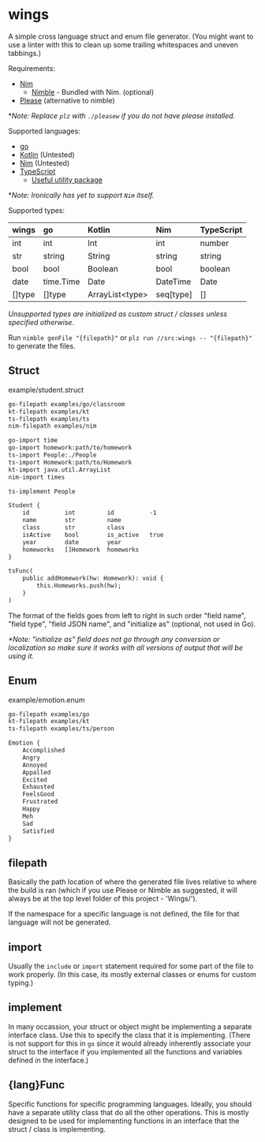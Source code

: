 # wings

A simple cross language struct and enum file generator. (You might want to use a linter with this to clean up some trailing whitespaces and uneven tabbings.)

Requirements:

- [Nim](https://nim-lang.org/)
  - [Nimble](https://github.com/nim-lang/nimble) - Bundled with Nim. (optional)
- [Please](https://please.build) (alternative to nimble)

\*_Note: Replace `plz` with `./pleasew` if you do not have please installed._

Supported languages:

- [go](http://golang.org/)
- [Kotlin](https://kotlinlang.org) (Untested)
- [Nim](https://nim-lang.org/) (Untested)
- [TypeScript](https://www.typescriptlang.org)
  - [Useful utility package](https://github.com/binhonglee/wings-ts-util)

\*_Note: Ironically has yet to support `Nim` itself._

Supported types:

| wings | go | Kotlin | Nim | TypeScript |
|:--|:--|:--|:--|:--|
| int | int | Int | int | number |
| str | string | String | string | string |
| bool | bool | Boolean | bool | boolean |
| date | time.Time | Date | DateTime | Date |
| []type | []type | ArrayList\<type\> | seq[type] | [] |

_Unsupported types are initialized as custom struct / classes unless specified otherwise._

Run `nimble genFile "{filepath}"` or `plz run //src:wings -- "{filepath}"` to generate the files.

## Struct

example/student.struct

```txt
go-filepath examples/go/classroom
kt-filepath examples/kt
ts-filepath examples/ts
nim-filepath examples/nim

go-import time
go-import homework:path/to/homework
ts-import People:./People
ts-import Homework:path/to/Homework
kt-import java.util.ArrayList
nim-import times

ts-implement People

Student {
    id          int         id          -1
    name        str         name
    class       str         class
    isActive    bool        is_active   true
    year        date        year
    homeworks   []Homework  homeworks
}

tsFunc(
    public addHomework(hw: Homework): void {
        this.Homeworks.push(hw);
    }
)
```

The format of the fields goes from left to right in such order "field name", "field type", "field JSON name", and "initialize as" (optional, not used in Go).

_*Note: "initialize as" field does not go through any conversion or localization so make sure it works with all versions of output that will be using it._

## Enum

example/emotion.enum

```txt
go-filepath examples/go
kt-filepath examples/kt
ts-filepath examples/ts/person

Emotion {
    Accomplished
    Angry
    Annoyed
    Appalled
    Excited
    Exhausted
    FeelsGood
    Frustrated
    Happy
    Meh
    Sad
    Satisfied
}
```

## filepath

Basically the path location of where the generated file lives relative to where the build is ran (which if you use Please or Nimble as suggested, it will always be at the top level folder of this project - 'Wings/').

If the namespace for a specific language is not defined, the file for that language will not be generated.

## import

Usually the `include` or `import` statement required for some part of the file to work properly. (In this case, its mostly external classes or enums for custom typing.)

## implement

In many occassion, your struct or object might be implementing a separate interface class. Use this to specify the class that it is implementing. (There is not support for this in `go` since it would already inherently associate your struct to the interface if you implemented all the functions and variables defined in the interface.)

## {lang}Func

Specific functions for specific programming languages. Ideally, you should have a separate utility class that do all the other operations. This is mostly designed to be used for implementing functions in an interface that the struct / class is implementing.
